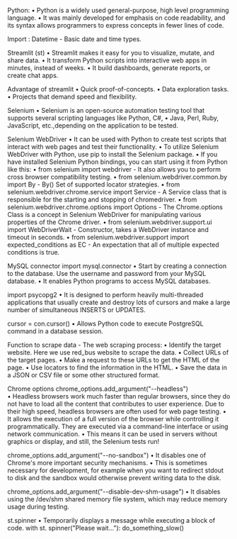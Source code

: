 Python:
•	Python is a widely used general-purpose, high level programming language.
•	It was mainly developed for emphasis on code readability, and its syntax allows programmers to express concepts in fewer lines of code.

Import :
Datetime    - 	Basic date and time types.

Streamlit (st) 
•	Streamlit makes it easy for you to visualize, mutate, and share data. 
•	It transform Python scripts into interactive web apps in minutes, instead of weeks.
•	It build dashboards, generate reports, or create chat apps.

Advantage of streamlit 
•	Quick proof-of-concepts.
•	Data exploration tasks.
•	Projects that demand speed and flexibility.

Selenium 
•	Selenium is an open-source automation testing tool that supports several scripting languages like Python, C#, 
•	Java, Perl, Ruby, JavaScript, etc.,depending on the application to be tested.

Selenium WebDriver 
•	It can be used with Python to create test scripts that interact with web pages and test their functionality. 
•	To utilize Selenium WebDriver with Python, use pip to install the Selenium package.
•	If you have installed Selenium Python bindings, you can start using it from Python like this:
•	from selenium import webdriver  - It also allows you to perform cross browser compatibility testing.
•	from selenium.webdriver.common.by import By - By() Set of supported locator strategies.
•	from selenium.webdriver.chrome.service import Service - A Service class that is responsible for the starting and stopping of chromedriver.
•	from selenium.webdriver.chrome.options import Options - The Chrome.options Class is a concept in Selenium WebDriver for manipulating  various properties of the Chrome driver.
•	from selenium.webdriver.support.ui import WebDriverWait - Constructor, takes a WebDriver instance and timeout in seconds.
•	from selenium.webdriver.support import expected_conditions as EC - An expectation that all of multiple expected conditions is true.

MySQL connector 
import mysql.connector
•	Start by creating a connection to the database. Use the username and password from your MySQL database.
•	It enables Python programs to access MySQL databases.

import psycopg2 
•	It is designed to perform heavily multi-threaded applications that usually create and destroy lots of cursors  and make a large number of simultaneous INSERTS or UPDATES.

cursor = con.cursor() 
•	Allows Python code to execute PostgreSQL command in a database session. 

Function to scrape data - The web scraping process:
•	Identify the target website. Here we use red_bus website to scrape the data.
•	Collect URLs of the target pages.
•	Make a request to these URLs to get the HTML of the page.
•	Use locators to find the information in the HTML.
•	Save the data in a JSON or CSV file or some other structured format.

Chrome options 
chrome_options.add_argument("--headless")  
•	Headless browsers work much faster than regular browsers, since they do not have to load all the content  that contributes to user experience. Due to their high speed, headless browsers are often used for web page testing.
•	It allows the execution of a full version of the browser while controlling it programmatically. They are executed via a command-line interface or using network communication. 
•	This means it can be used in servers without graphics or display, and still, the Selenium tests run!

chrome_options.add_argument("--no-sandbox") 
•	It disables one of Chrome's more important security mechanisms. 
•	This is sometimes necessary for development, for example when you want to redirect stdout to disk and the sandbox would otherwise prevent writing data to the disk.

chrome_options.add_argument("--disable-dev-shm-usage") 
•	It disables using the /dev/shm shared memory file system, which may reduce memory usage during testing.

st.spinner 
•	Temporarily displays a message while executing a block of code. with st. spinner("Please wait..."): do_something_slow()

